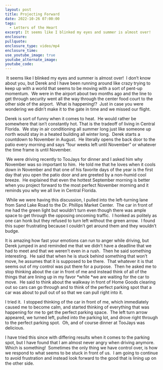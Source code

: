```yaml
---
layout: post
title: Projecting Forward
date: 2022-10-26 07:00:00
tags:
  - Letters of the Heart
excerpt: It seems like I blinked my eyes and summer is almost over!
enclosure:
pullquote:
enclosure_type: video/mp4
enclosure_time:
use_youtube_image: true
youtube_alternate_image:
youtube_code:
---
```

&nbsp;It seems like I blinked my eyes and summer is almost over\!&nbsp; I don’t know about you, but Derek and I have been running around like crazy trying to keep up with a world that seems to be moving with a sort of pent-up momentum.&nbsp; We were in the airport about two months ago and the line to get through security went all the way through the center food court to the other side of the airport.&nbsp; What is happening\!?&nbsp; Just in case you were wondering we didn’t make it to the gate in time and we missed our flight.

Derek is sort of funny when it comes to heat.&nbsp; He would rather be somewhere that isn’t constantly hot. That is the tradeoff of living in Central Florida.&nbsp; We stay in air conditioning all summer long just like someone up north would stay in a heated building all winter long.&nbsp; Derek starts a countdown to November in August.&nbsp; He literally opens the back door to the patio every morning and says “four weeks left until November” or whatever the time frame is until November.

&nbsp;We were driving recently to TooJays for dinner and I asked him why November was so important to him.&nbsp; He told me that he loves when it cools down in November and that one of his favorite days of the year is the first day that you open the patio door and are greeted by a non-humid cool breeze.&nbsp; He explained that even the hottest September morning is better when you project forward to the most perfect November morning and it reminds you why we all live in Central Florida.

&nbsp;While we were having this discussion, I pulled into the left-turning lane from Sand Lake Road to the Dr. Phillips Market Center.&nbsp; The car in front of me had the green light but wouldn’t turn even though there was ample space to get through the opposing oncoming traffic.&nbsp; I honked as politely as one can honk but they refused to turn left without the green arrow.&nbsp; I found this super frustrating because I couldn’t get around them and they wouldn’t budge.

It is amazing how fast your emotions can run to anger while driving, but Derek jumped in and reminded me that we didn’t have a deadline that we had to meet and that we weren’t even in a rush.&nbsp; Then he said something interesting.&nbsp; He said that when he is stuck behind something that won’t move, he assumes that it is supposed to be there.&nbsp; That whatever it is that seems out of my control was put there for a purpose.&nbsp; Then he asked me to stop thinking about the car in front of me and instead think of all of the things that are lining up in my favor&nbsp;*while&nbsp;*we are waiting for the car to move.&nbsp; He said to think about the walkway in front of Home Goods clearing out so cars can go through and to think of the perfect parking spot that a car was about to pull out of so that we can pull right into it.&nbsp;

I tried it.&nbsp; I stopped thinking of the car in front of me, which immediately caused me to become calm, and started thinking of everything that was happening for me to get the perfect parking space.&nbsp; The left turn arrow appeared, we turned left, pulled into the parking lot, and drove right through to the perfect parking spot.&nbsp; Oh, and of course dinner at TooJays was delicious.&nbsp;

I have tried this since with differing results when it comes to the parking spot, but I have found that I am almost never angry when driving anymore.&nbsp; Which is something\!&nbsp; Sometimes the only thing we have control over, is how we respond to what seems to be stuck in front of us.&nbsp; I am going to continue to avoid frustration and instead look forward to the good that is lining up on the other side.